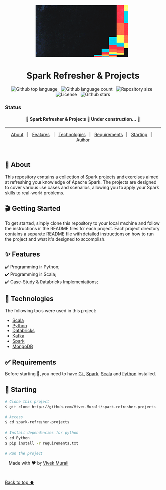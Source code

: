<div align="center" id="top"> 
  <img src="./Common/images/NKTe.gif" alt="Spark Refresher &amp; Projects" />
  &#xa0;
  <!-- <a href="https://sparkrefresher&amp;projects.netlify.app">Demo</a> -->
</div>

<h1 align="center">Spark Refresher &amp; Projects</h1>

<p align="center">
  <img alt="Github top language" src="https://img.shields.io/github/languages/top/Vivek-Murali/spark-refresher-projects?color=56BEB8"> &nbsp; <img alt="Github language count" src="https://img.shields.io/github/languages/count/Vivek-Murali/spark-refresher-projects?color=56BEB8"> &nbsp; <img alt="Repository size" src="https://img.shields.io/github/repo-size/Vivek-Murali/spark-refresher-projects?color=56BEB8"> &nbsp; <img alt="License" src="https://img.shields.io/github/license/Vivek-Murali/spark-refresher-projects?color=56BEB8"> &nbsp;  <img alt="Github stars" src="https://img.shields.io/github/stars/Vivek-Murali/spark-refresher-projects?color=56BEB8"/>
  <!-- <img alt="Github issues" src="https://img.shields.io/github/issues/{{YOUR_GITHUB_USERNAME}}/spark-refresher-&amp;-projects?color=56BEB8" /> -->
  <!-- <img alt="Github forks" src="https://img.shields.io/github/forks/{{YOUR_GITHUB_USERNAME}}/spark-refresher-&amp;-projects?color=56BEB8" /> -->
</p>

### Status
<h4 align="center"> 
	🚧  Spark Refresher &amp; Projects 🚀 Under construction...  🚧
</h4> 
<hr>

<p align="center">
  <a href="#dart-about">About</a> &#xa0; | &#xa0; 
  <a href="#sparkles-features">Features</a> &#xa0; | &#xa0;
  <a href="#rocket-technologies">Technologies</a> &#xa0; | &#xa0;
  <a href="#white_check_mark-requirements">Requirements</a> &#xa0; | &#xa0;
  <a href="#checkered_flag-starting">Starting</a> &#xa0; | &#xa0;
  <a href="https://github.com/Vivek-Murali" target="_blank">Author</a>
</p>

<br>

## 🎯 About ##

This repository contains a collection of Spark projects and exercises aimed at refreshing your knowledge of Apache Spark. The projects are designed to cover various use cases and scenarios, allowing you to apply your Spark skills to real-world problems.

<h2> 🎬 Getting Started </h2>
To get started, simply clone this repository to your local machine and follow the instructions in the README files for each project. Each project directory contains a separate README file with detailed instructions on how to run the project and what it's designed to accomplish.

## ✨ Features ##

✔️ Programming in Python;\
✔️ Programming in Scala;\
✔️ Case-Study & Databricks Implementations;

## 🚀 Technologies ##

The following tools were used in this project:

- [Scala](https://www.scala-lang.org/)
- [Python](https://www.python.org/)
- [Databricks](https://www.databricks.com/)
- [Kafka](https://kafka.apache.org/)
- [Spark](https://spark.apache.org/)
- [MongoDB](https://www.mongodb.com/)

## ✅ Requirements ##

Before starting :checkered_flag:, you need to have [Git](https://git-scm.com), [Spark](https://spark.apache.org/), [Scala](https://www.scala-lang.org/) and [Python](https://www.python.org/) installed.

## 🏁 Starting ##

```bash
# Clone this project
$ git clone https://github.com/Vivek-Murali/spark-refresher-projects

# Access
$ cd spark-refresher-projects

# Install dependencies for python
$ cd Python
$ pip install -r requirements.txt

# Run the project

```



&nbsp;&nbsp;  Made with ❤️ by <a href="https://github.com/Vivek-Murali" target="_blank">Vivek Murali</a>

&#xa0;

<a href="#top">Back to top ⬆️</a>
